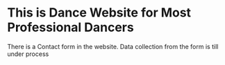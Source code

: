 <h1> This is Dance Website for Most Professional Dancers </h1>
<p> There is a Contact form in the website. Data collection from the form is till under process